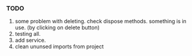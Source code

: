 
### TODO    
1. some problem with deleting. check dispose methods. something is in use. (by clicking on delete button)    
2. testing all.    
3. add service. 
4. clean ununsed imports from project   